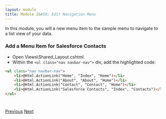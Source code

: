 ```yaml
---
layout: module
title: Module 2&#58; Edit Navigation Menu
---
```


In this module, you will a new menu item to the sample menu to navigate to a list view of your data.

### Add a Menu Item for Salesforce Contacts

- Open Views\Shared\_Layout.cshtml.
- Within the ```<ul class="nav navbar-nav">``` div, add the highlighted code:

```html
<ul class="nav navbar-nav">
    <li>@Html.ActionLink("Home", "Index", "Home")</li>
    <li>@Html.ActionLink("About", "About", "Home")</li>
    <li>@Html.ActionLink("Contact", "Contact", "Home")</li>
    <li>@Html.ActionLink("Salesforce Contacts", "Index", "Contacts")</li> 
</ul>
```






<div class="row" style="margin-top:40px;">
<div class="col-sm-12">
<a href="mvc_controller.html" class="btn btn-default"><i class="glyphicon glyphicon-chevron-left"></i> Previous</a>
<a href="create-apex-controller.html" class="btn btn-default pull-right">Next <i class="glyphicon glyphicon-chevron-right"></i></a>
</div>
</div>
